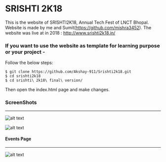 # SRISHTI 2K18
This is the website of SRISHTI2K18, Annual Tech Fest of LNCT Bhopal. Website is made by me and Sumit(https://github.com/mishra3452). The website was live at in 2018 : http://www.srishti2k18.in/  

### If you want to use the website as template for learning purpose or your project -   
Follow the below steps:  
```
$ git clone https://github.com/Akshay-911/Srishti2k18.git  
$ cd srishti2k18  
$ cd srishti\ 2k18\ final\ version/
```  
Then open the index.html page and make changes.  

### ScreenShots  
___
![alt text](screenshots/indexpage.png)  


![alt text](screenshots/eventsection.png)

#### Events Page
___
![alt text](screenshots/culturalevents.png)

